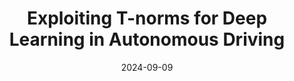 ---
title: "Exploiting T-norms for Deep Learning in Autonomous Driving"
collection: publications
category: conferences
permalink: /publication/2023-09-09-t-norms-for-autonomous-driving
excerpt: 'This paper shows how incorporating logical constraints in the loss function can improve the results in the autonomous driving setting. This application domain is particularly challenging because for every frame we have to encode hundreds of constraints over houndreds of bounding boxes. To overcome the obvious high memory demand, we propose a encoding of the constraints that uses sparse matrices.'
date: 2024-09-09
venue: 'NeSy'
paperurl: 'https://arxiv.org/pdf/2402.11362'
citation: 'Mihaela C. Stoian, Eleonora Giunchiglia, and Thomas Lukasiewicz. Exploiting t-norms for deep learning in autonomous driving. In Proceedings of the International Workshop on Neural- Symbolic Learning and Reasoning, 2023.'
---